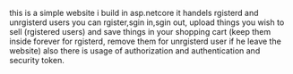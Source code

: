 this is a simple website i build in asp.netcore it handels rgisterd and unrgisterd users you can rgister,sgin in,sgin out, upload things you wish to sell (rgistered users)
and save things in your shopping cart (keep them inside forever for rgisterd, remove them for unrgisterd user if he leave the website) 
also there is usage of authorization and authentication and security token.
